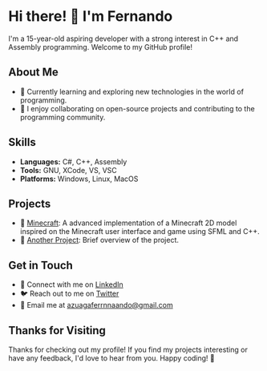 # Hi there! 👋 I'm Fernando

I'm a 15-year-old aspiring developer with a strong interest in C++ and Assembly programming. Welcome to my GitHub profile! 

## About Me
- 🌱 Currently learning and exploring new technologies in the world of programming.
- 👯 I enjoy collaborating on open-source projects and contributing to the programming community.

## Skills

- **Languages:** C#, C++, Assembly
- **Tools:** GNU, XCode, VS, VSC
- **Platforms:** Windows, Linux, MacOS

## Projects

- 🚀 [Minecraft](https://github.com/ferrnnaando/minecraft): A advanced implementation of a Minecraft 2D model inspired on the Minecraft user interface and game using SFML and C++.
- 🌟 [Another Project](https://github.com/your-username/another-project): Brief overview of the project.

## Get in Touch

- 💼 Connect with me on [LinkedIn](https://www.linkedin.com/in/your-username/)
- 🐦 Reach out to me on [Twitter](https://twitter.com/your-handle/)
- 📧 Email me at azuagaferrnnaando@gmail.com

## Thanks for Visiting

Thanks for checking out my profile! If you find my projects interesting or have any feedback, I'd love to hear from you. Happy coding! 🚀
